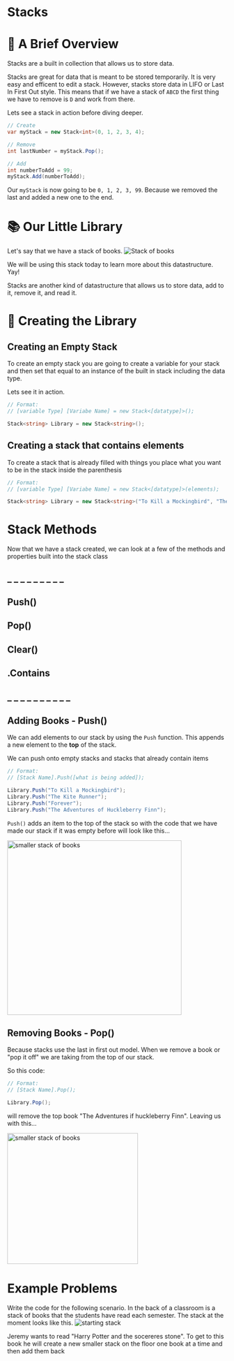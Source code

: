 # Stacks
# 📌 A Brief Overview

Stacks are a built in collection that allows us to store data. 

Stacks are great for data that is meant to be stored temporarily. It is very easy and efficent to edit a stack. However, stacks store data in LIFO or Last In First Out style. This means that if we have a stack of `ABCD` the first thing we have to remove is `D` and work from there.

Lets see a stack in action before diving deeper.

```csharp
// Create
var myStack = new Stack<int>(0, 1, 2, 3, 4);

// Remove
int lastNumber = myStack.Pop();

// Add
int numberToAdd = 99;
myStack.Add(numberToAdd);
```

Our `myStack` is now going to be `0, 1, 2, 3, 99`. Because we removed the last and added a new one to the end.

# 📚 Our Little Library
Let's say that we have a stack of books. 
![Stack of books](images/bookStack.png)

We will be using this stack today to learn more about this datastructure. Yay!

Stacks are another kind of datastructure that allows us to store data, add to it, remove it, and read it.




# 🏫 Creating the Library
## Creating an Empty Stack

To create an empty stack you are going to create a variable for your stack and then set that equal to an instance of the built in stack including the data type. 

Lets see it in action.

```csharp
// Format:
// [variable Type] [Variabe Name] = new Stack<[datatype]>();

Stack<string> Library = new Stack<string>();
```
## Creating a stack that contains elements
To create a stack that is already filled with things you place what you want to be in the stack inside the parenthesis
```csharp
// Format:
// [variable Type] [Variabe Name] = new Stack<[datatype]>(elements);

Stack<string> Library = new Stack<string>("To Kill a Mockingbird", "The Kite Runner", "Forever");
```


# Stack Methods
Now that we have a stack created, we can look at a few of the methods and properties built into the stack class
## _ _ _ _ _ _ _ _ _  
## Push()
## Pop()
## Clear()
## .Contains
## _ _ _ _ _ _ _ _ _ _

## Adding Books - Push()
We can add elements to our stack by using the `Push` function. This appends a new element to the __top__ of the stack. 

We can push onto empty stacks and stacks that already contain items
```csharp
// Format: 
// [Stack Name].Push([what is being added]);

Library.Push("To Kill a Mockingbird");
Library.Push("The Kite Runner");
Library.Push("Forever");
Library.Push("The Adventures of Huckleberry Finn");
```
`Push()` adds an item to the top of the stack so with the code that we have made our stack if it was empty before will look like this...

<img src="images/first4.png" alt="smaller stack of books" width="400"/>

## Removing Books - Pop()
Because stacks use the last in first out model. When we remove a book or "pop it off" we are taking from the top of our stack. 

So this code:

```csharp
// Format: 
// [Stack Name].Pop();

Library.Pop();
```
will remove the top book "The Adventures if huckleberry Finn". Leaving us with this...

<img src="images/first3.png" alt="smaller stack of books" width="300"/>


# Example Problems
Write the code for the following scenario. In the back of a classroom is a stack of books that the students have read each semester. The stack at the moment looks like this. 
![starting stack](images/bookStack.png)

Jeremy wants to read "Harry Potter and the socereres stone". To get to this book he will create a new smaller stack on the floor one book at a time and then add them back
